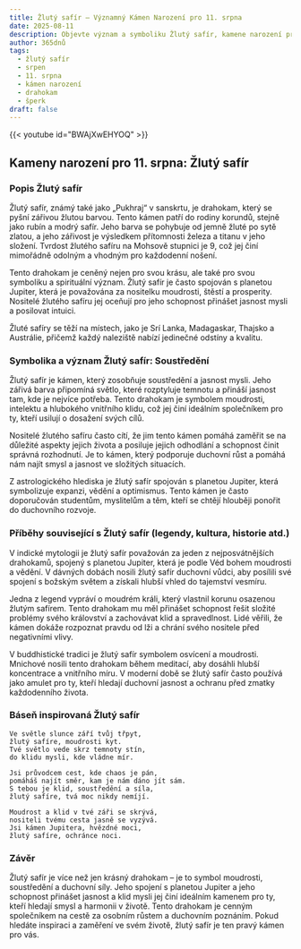 ```yaml
---
title: Žlutý safír – Významný Kámen Narození pro 11. srpna
date: 2025-08-11
description: Objevte význam a symboliku Žlutý safír, kamene narození pro 11. srpna, který symbolizuje Soustředění. Přečtěte si legendy a inspirující příběhy.
author: 365dnů
tags:
  - žlutý safír
  - srpen
  - 11. srpna
  - kámen narození
  - drahokam
  - šperk
draft: false
---
```


{{< youtube id="BWAjXwEHYOQ" >}}

## Kameny narození pro 11. srpna: Žlutý safír

### Popis Žlutý safír

Žlutý safír, známý také jako „Pukhraj“ v sanskrtu, je drahokam, který se pyšní zářivou žlutou barvou. Tento kámen patří do rodiny korundů, stejně jako rubín a modrý safír. Jeho barva se pohybuje od jemně žluté po sytě zlatou, a jeho zářivost je výsledkem přítomnosti železa a titanu v jeho složení. Tvrdost žlutého safíru na Mohsově stupnici je 9, což jej činí mimořádně odolným a vhodným pro každodenní nošení.

Tento drahokam je ceněný nejen pro svou krásu, ale také pro svou symboliku a spirituální význam. Žlutý safír je často spojován s planetou Jupiter, která je považována za nositelku moudrosti, štěstí a prosperity. Nositelé žlutého safíru jej oceňují pro jeho schopnost přinášet jasnost mysli a posilovat intuici.

Žluté safíry se těží na místech, jako je Srí Lanka, Madagaskar, Thajsko a Austrálie, přičemž každý naleziště nabízí jedinečné odstíny a kvalitu.

### Symbolika a význam Žlutý safír: Soustředění

Žlutý safír je kámen, který zosobňuje soustředění a jasnost mysli. Jeho zářivá barva připomíná světlo, které rozptyluje temnotu a přináší jasnost tam, kde je nejvíce potřeba. Tento drahokam je symbolem moudrosti, intelektu a hlubokého vnitřního klidu, což jej činí ideálním společníkem pro ty, kteří usilují o dosažení svých cílů.

Nositelé žlutého safíru často cítí, že jim tento kámen pomáhá zaměřit se na důležité aspekty jejich života a posiluje jejich odhodlání a schopnost činit správná rozhodnutí. Je to kámen, který podporuje duchovní růst a pomáhá nám najít smysl a jasnost ve složitých situacích.

Z astrologického hlediska je žlutý safír spojován s planetou Jupiter, která symbolizuje expanzi, vědění a optimismus. Tento kámen je často doporučován studentům, myslitelům a těm, kteří se chtějí hlouběji ponořit do duchovního rozvoje.

### Příběhy související s Žlutý safír (legendy, kultura, historie atd.)

V indické mytologii je žlutý safír považován za jeden z nejposvátnějších drahokamů, spojený s planetou Jupiter, která je podle Véd bohem moudrosti a vědění. V dávných dobách nosili žlutý safír duchovní vůdci, aby posílili své spojení s božským světem a získali hlubší vhled do tajemství vesmíru.

Jedna z legend vypráví o moudrém králi, který vlastnil korunu osazenou žlutým safírem. Tento drahokam mu měl přinášet schopnost řešit složité problémy svého království a zachovávat klid a spravedlnost. Lidé věřili, že kámen dokáže rozpoznat pravdu od lži a chrání svého nositele před negativními vlivy.

V buddhistické tradici je žlutý safír symbolem osvícení a moudrosti. Mnichové nosili tento drahokam během meditací, aby dosáhli hlubší koncentrace a vnitřního míru. V moderní době se žlutý safír často používá jako amulet pro ty, kteří hledají duchovní jasnost a ochranu před zmatky každodenního života.

### Báseň inspirovaná Žlutý safír

```
Ve světle slunce září tvůj třpyt,  
žlutý safíre, moudrosti kyt.  
Tvé světlo vede skrz temnoty stín,  
do klidu mysli, kde vládne mír.

Jsi průvodcem cest, kde chaos je pán,  
pomáháš najít směr, kam je nám dáno jít sám.  
S tebou je klid, soustředění a síla,  
žlutý safíre, tvá moc nikdy nemíjí.

Moudrost a klid v tvé záři se skrývá,  
nositeli tvému cesta jasně se vyzývá.  
Jsi kámen Jupitera, hvězdné moci,  
žlutý safíre, ochránce noci.
```

### Závěr

Žlutý safír je více než jen krásný drahokam – je to symbol moudrosti, soustředění a duchovní síly. Jeho spojení s planetou Jupiter a jeho schopnost přinášet jasnost a klid mysli jej činí ideálním kamenem pro ty, kteří hledají smysl a harmonii v životě. Tento drahokam je cenným společníkem na cestě za osobním růstem a duchovním poznáním. Pokud hledáte inspiraci a zaměření ve svém životě, žlutý safír je ten pravý kámen pro vás.